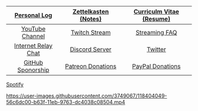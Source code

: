 |[Personal Log](https://github.com/rwxrob/log)|[Zettelkasten (Notes)](https://github.com/rwxrob/zet)|[Curriculm Vitae (Resume)](https://github.com/rwxrob/cv)|
|:-:|:-:|:-:|
[YouTube Channel](https://youtube.com/rwxrob)|[Twitch Stream](https://twitch.tv/rwxrob)|[Streaming FAQ](https://github.com/rwxrob/faq)
[Internet Relay Chat](https://youtu.be/yuFFY5Zgtj8)|[Discord Server](https://discord.com/invite/9wydZXY)|[Twitter](https://twitter.com/rwxrob)
[GitHub Sponorship](https://github.com/sponsors/rwxrob)|[Patreon Donations](https://www.patreon.com/rwxrob)|[PayPal Donations](https://paypal.me/rwxrob)
[Spotify](https://open.spotify.com/user/xe3r9dvrri2cbnqhu5nfs6a1b)

<https://user-images.githubusercontent.com/3749067/118404049-56c6dc00-b63f-11eb-9763-dc4038c08504.mp4>
